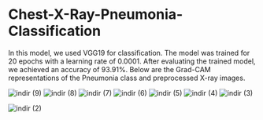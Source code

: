 # Chest-X-Ray-Pneumonia-Classification
In this model, we used VGG19 for classification. 
The model was trained for 20 epochs with a learning rate of 0.0001. After evaluating the trained model, we achieved an accuracy of 93.91%.
Below are the Grad-CAM representations of the Pneumonia class and preprocessed X-ray images.



![indir (9)](https://github.com/emresahinn19/Chest-X-Ray-Pneumonia-Classification/assets/69693131/80d811b4-5b3d-400d-9ad0-a266cd707e0b)
![indir (8)](https://github.com/emresahinn19/Chest-X-Ray-Pneumonia-Classification/assets/69693131/85c2b725-2370-46b4-9b74-600b112b80b6)
![indir (7)](https://github.com/emresahinn19/Chest-X-Ray-Pneumonia-Classification/assets/69693131/9e42fcb8-c6cf-460e-a84e-0ae9d7d005e1)
![indir (6)](https://github.com/emresahinn19/Chest-X-Ray-Pneumonia-Classification/assets/69693131/4c5a6a4d-3fbb-4794-aef3-4e3fb976e58f)
![indir (5)](https://github.com/emresahinn19/Chest-X-Ray-Pneumonia-Classification/assets/69693131/b7008bed-163a-47c6-9564-4d317b2c8ccc)
![indir (4)](https://github.com/emresahinn19/Chest-X-Ray-Pneumonia-Classification/assets/69693131/6e241fd8-6c53-445f-bd2b-42bfa9bb2969)
![indir (3)](https://github.com/emresahinn19/Chest-X-Ray-Pneumonia-Classification/assets/69693131/fc3248a5-b09c-4698-ae61-4b26f47bc78b)

![indir (2)](https://github.com/emresahinn19/Chest-X-Ray-Pneumonia-Classification/assets/69693131/15fe4e52-3606-4e29-841b-a62d4c7d05a7)
